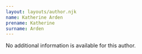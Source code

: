 ```yaml
---
layout: layouts/author.njk
name: Katherine Arden
prename: Katherine
surname: Arden
---
```

No additional information is available for this author.

